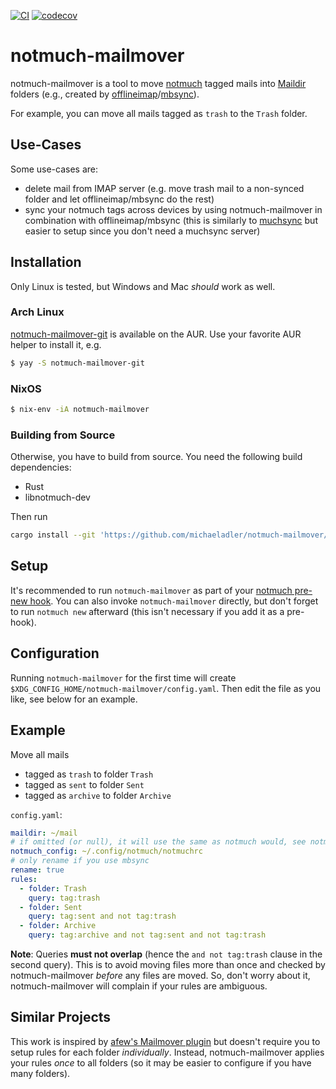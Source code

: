 [![CI](https://github.com/michaeladler/notmuch-mailmover/actions/workflows/ci.yml/badge.svg)](https://github.com/michaeladler/notmuch-mailmover/actions/workflows/ci.yml)
[![codecov](https://codecov.io/gh/michaeladler/notmuch-mailmover/graph/badge.svg?token=6U7O3F51P7)](https://codecov.io/gh/michaeladler/notmuch-mailmover)

# notmuch-mailmover

notmuch-mailmover is a tool to move [notmuch](https://notmuchmail.org/) tagged mails into [Maildir](https://en.wikipedia.org/wiki/Maildir) folders (e.g., created by [offlineimap](https://github.com/OfflineIMAP/offlineimap3)/[mbsync](https://isync.sourceforge.io/)).

For example, you can move all mails tagged as `trash` to the `Trash` folder.

## Use-Cases

Some use-cases are:

* delete mail from IMAP server (e.g. move trash mail to a non-synced folder and let offlineimap/mbsync do the rest)
* sync your notmuch tags across devices by using notmuch-mailmover in combination with offlineimap/mbsync
  (this is similarly to [muchsync](http://www.muchsync.org/) but easier to setup since you don't need a muchsync server)

## Installation

Only Linux is tested, but Windows and Mac *should* work as well.

### Arch Linux

[notmuch-mailmover-git](https://aur.archlinux.org/packages/notmuch-mailmover-git) is available on the AUR.
Use your favorite AUR helper to install it, e.g.

```bash
$ yay -S notmuch-mailmover-git
```

### NixOS

```bash
$ nix-env -iA notmuch-mailmover
```

### Building from Source

Otherwise, you have to build from source. You need the following build dependencies:

- Rust
- libnotmuch-dev

Then run

```bash
cargo install --git 'https://github.com/michaeladler/notmuch-mailmover/'
```

## Setup

It's recommended to run `notmuch-mailmover` as part of your [notmuch pre-new hook](https://notmuch.readthedocs.io/en/latest/man5/notmuch-hooks.html).
You can also invoke `notmuch-mailmover` directly, but don't forget to run `notmuch new` afterward (this isn't necessary if you add it as a pre-hook).

## Configuration

Running `notmuch-mailmover` for the first time will create `$XDG_CONFIG_HOME/notmuch-mailmover/config.yaml`.
Then edit the file as you like, see below for an example.

## Example

Move all mails

* tagged as `trash` to folder `Trash`
* tagged as `sent` to folder `Sent`
* tagged as `archive` to folder `Archive`

`config.yaml`:

```yaml
maildir: ~/mail
# if omitted (or null), it will use the same as notmuch would, see notmuch-config(1)
notmuch_config: ~/.config/notmuch/notmuchrc
# only rename if you use mbsync
rename: true
rules:
  - folder: Trash
    query: tag:trash
  - folder: Sent
    query: tag:sent and not tag:trash
  - folder: Archive
    query: tag:archive and not tag:sent and not tag:trash
```

**Note**: Queries **must not overlap** (hence the `and not tag:trash` clause in the second query).
This is to avoid moving files more than once and checked by notmuch-mailmover *before* any files are moved.
So, don't worry about it, notmuch-mailmover will complain if your rules are ambiguous.

## Similar Projects

This work is inspired by [afew's Mailmover plugin](https://github.com/afewmail/afew/blob/master/afew/MailMover.py)
but doesn't require you to setup rules for each folder *individually*. Instead, notmuch-mailmover applies your rules
*once* to all folders (so it may be easier to configure if you have many folders).

